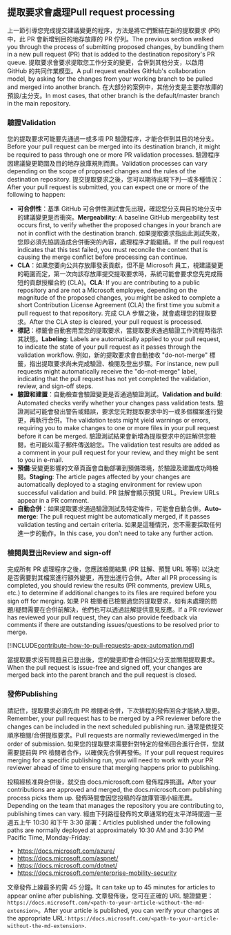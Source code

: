 ## <a name="pull-request-processing"></a><span data-ttu-id="4513b-101">提取要求會處理</span><span class="sxs-lookup"><span data-stu-id="4513b-101">Pull request processing</span></span>

<span data-ttu-id="4513b-102">上一節引導您完成提交建議變更的程序，方法是將它們繫結在新的提取要求 (PR) 中，此 PR 會新增到目的地存放庫的 PR 佇列。</span><span class="sxs-lookup"><span data-stu-id="4513b-102">The previous section walked you through the process of submitting proposed changes, by bundling them in a new pull request (PR) that is added to the destination repository's PR queue.</span></span> <span data-ttu-id="4513b-103">提取要求會要求提取您工作分支的變更，合併到其他分支，以啟用 GitHub 的共同作業模型。</span><span class="sxs-lookup"><span data-stu-id="4513b-103">A pull request enables GitHub's collaboration model, by asking for the changes from your working branch to be pulled and merged into another branch.</span></span> <span data-ttu-id="4513b-104">在大部分的案例中，其他分支是主要存放庫的預設/主分支。</span><span class="sxs-lookup"><span data-stu-id="4513b-104">In most cases, that other branch is the default/master branch in the main repository.</span></span>

### <a name="validation"></a><span data-ttu-id="4513b-105">驗證</span><span class="sxs-lookup"><span data-stu-id="4513b-105">Validation</span></span>

<span data-ttu-id="4513b-106">您的提取要求可能要先通過一或多項 PR 驗證程序，才能合併到其目的地分支。</span><span class="sxs-lookup"><span data-stu-id="4513b-106">Before your pull request can be merged into its destination branch, it might be required to pass through one or more PR validation processes.</span></span> <span data-ttu-id="4513b-107">驗證程序因建議變更範圍及目的地存放庫規則而異。</span><span class="sxs-lookup"><span data-stu-id="4513b-107">Validation processes can vary depending on the scope of proposed changes and the rules of the destination repository.</span></span> <span data-ttu-id="4513b-108">提交提取要求之後，您可以期待出現下列一或多種情況：</span><span class="sxs-lookup"><span data-stu-id="4513b-108">After your pull request is submitted, you can expect one or more of the following to happen:</span></span>

- <span data-ttu-id="4513b-109">**可合併性**：基準 GitHub 可合併性測試會先出現，確認您分支與目的地分支中的建議變更是否衝突。</span><span class="sxs-lookup"><span data-stu-id="4513b-109">**Mergeability**: A baseline GitHub mergeability test occurs first, to verify whether the proposed changes in your branch are not in conflict with the destination branch.</span></span> <span data-ttu-id="4513b-110">如果提取要求指出此測試失敗，您即必須先協調造成合併衝突的內容，處理程序才能繼續。</span><span class="sxs-lookup"><span data-stu-id="4513b-110">If the pull request indicates that this test failed, you must reconcile the content that is causing the merge conflict before processing can continue.</span></span>
- <span data-ttu-id="4513b-111">**CLA**：如果您要向公共存放庫發表貢獻，但不是 Microsoft 員工，視建議變更的範圍而定，第一次向該存放庫提交提取要求時，系統可能會要求您先完成簡短的貢獻授權合約 (CLA)。</span><span class="sxs-lookup"><span data-stu-id="4513b-111">**CLA**: If you are contributing to a public repository and are not a Microsoft employee, depending on the magnitude of the proposed changes, you might be asked to complete a short Contribution License Agreement (CLA) the first time you submit a pull request to that repository.</span></span> <span data-ttu-id="4513b-112">完成 CLA 步驟之後，就會處理您的提取要求。</span><span class="sxs-lookup"><span data-stu-id="4513b-112">After the CLA step is cleared, your pull request is processed.</span></span>
- <span data-ttu-id="4513b-113">**標記**：標籤會自動套用至您的提取要求，當提取要求通過驗證工作流程時指示其狀態。</span><span class="sxs-lookup"><span data-stu-id="4513b-113">**Labeling**: Labels are automatically applied to your pull request, to indicate the state of your pull request as it passes through the validation workflow.</span></span> <span data-ttu-id="4513b-114">例如，新的提取要求會自動接收 "do-not-merge" 標籤，指出提取要求尚未完成驗證、檢閱及登出步驟。</span><span class="sxs-lookup"><span data-stu-id="4513b-114">For instance, new pull requests might automatically receive the "do-not-merge" label, indicating that the pull request has not yet completed the validation, review, and sign-off steps.</span></span>
- <span data-ttu-id="4513b-115">**驗證和建置**：自動檢查會驗證變更是否通過驗證測試。</span><span class="sxs-lookup"><span data-stu-id="4513b-115">**Validation and build**: Automated checks verify whether your changes pass validation tests.</span></span> <span data-ttu-id="4513b-116">驗證測試可能會發出警告或錯誤，要求您先對提取要求中的一或多個檔案進行變更，再執行合併。</span><span class="sxs-lookup"><span data-stu-id="4513b-116">The validation tests might yield warnings or errors, requiring you to make changes to one or more files in your pull request before it can be merged.</span></span> <span data-ttu-id="4513b-117">驗證測試結果會新增為提取要求中的註解供您檢閱，也可能以電子郵件傳送給您。</span><span class="sxs-lookup"><span data-stu-id="4513b-117">The validation test results are added as a comment in your pull request for your review, and they might be sent to you in e-mail.</span></span>
- <span data-ttu-id="4513b-118">**預備**:受變更影響的文章頁面會自動部署到預備環境，於驗證及建置成功時檢閱。</span><span class="sxs-lookup"><span data-stu-id="4513b-118">**Staging**: The article pages affected by your changes are automatically deployed to a staging environment for review upon successful validation and build.</span></span> <span data-ttu-id="4513b-119">PR 註解會顯示預覽 URL。</span><span class="sxs-lookup"><span data-stu-id="4513b-119">Preview URLs appear in a PR comment.</span></span>
- <span data-ttu-id="4513b-120">**自動合併**：如果提取要求通過驗證測試及特定條件，可能會自動合併。</span><span class="sxs-lookup"><span data-stu-id="4513b-120">**Auto-merge**: The pull request might be automatically merged, if it passes validation testing and certain criteria.</span></span> <span data-ttu-id="4513b-121">如果是這種情況，您不需要採取任何進一步的動作。</span><span class="sxs-lookup"><span data-stu-id="4513b-121">In this case, you don't need to take any further action.</span></span>

### <a name="review-and-sign-off"></a><span data-ttu-id="4513b-122">檢閱與登出</span><span class="sxs-lookup"><span data-stu-id="4513b-122">Review and sign-off</span></span>

<span data-ttu-id="4513b-123">完成所有 PR 處理程序之後，您應該檢閱結果 (PR 註解、預覽 URL 等等) 以決定是否需要對其檔案進行額外變更，再登出進行合併。</span><span class="sxs-lookup"><span data-stu-id="4513b-123">After all PR processing is completed, you should review the results (PR comments, preview URLs, etc.) to determine if additional changes to its files are required before you sign off for merging.</span></span> <span data-ttu-id="4513b-124">如果 PR 檢閱者已檢閱過您的提取要求，如有未處理的問題/疑問需要在合併前解決，他們也可以透過註解提供意見反應。</span><span class="sxs-lookup"><span data-stu-id="4513b-124">If a PR reviewer has reviewed your pull request, they can also provide feedback via comments if there are outstanding issues/questions to be resolved prior to merge.</span></span>

[!INCLUDE[contribute-how-to-pull-requests-apex-automation.md](contribute-how-to-pull-requests-apex-automation.md)]

<span data-ttu-id="4513b-125">當提取要求沒有問題且已登出後，您的變更即會合併回父分支並關閉提取要求。</span><span class="sxs-lookup"><span data-stu-id="4513b-125">When the pull request is issue-free and signed off, your changes are merged back into the parent branch and the pull request is closed.</span></span>

### <a name="publishing"></a><span data-ttu-id="4513b-126">發佈</span><span class="sxs-lookup"><span data-stu-id="4513b-126">Publishing</span></span>

<span data-ttu-id="4513b-127">請記住，提取要求必須先由 PR 檢閱者合併，下次排程的發佈回合才能納入變更。</span><span class="sxs-lookup"><span data-stu-id="4513b-127">Remember, your pull request has to be merged by a PR reviewer before the changes can be included in the next scheduled publishing run.</span></span> <span data-ttu-id="4513b-128">通常是依提交順序檢閱/合併提取要求。</span><span class="sxs-lookup"><span data-stu-id="4513b-128">Pull requests are normally reviewed/merged in the order of submission.</span></span> <span data-ttu-id="4513b-129">如果您的提取要求需要針對特定的發佈回合進行合併，您就需要提前與 PR 檢閱者合作，以確保先合併再發佈。</span><span class="sxs-lookup"><span data-stu-id="4513b-129">If your pull request requires merging for a specific publishing run, you will need to work with your PR reviewer ahead of time to ensure that merging happens prior to publishing.</span></span>

<span data-ttu-id="4513b-130">投稿經核准與合併後，就交由 docs.microsoft.com 發佈程序挑選。</span><span class="sxs-lookup"><span data-stu-id="4513b-130">After your contributions are approved and merged, the docs.microsoft.com publishing process picks them up.</span></span> <span data-ttu-id="4513b-131">發佈時間會因您投稿的存放庫管理小組而異。</span><span class="sxs-lookup"><span data-stu-id="4513b-131">Depending on the team that manages the repository you are contributing to, publishing times can vary.</span></span> <span data-ttu-id="4513b-132">經由下列路徑發佈的文章通常約在太平洋時間週一至週五上午 10:30 和下午 3:30 部署：</span><span class="sxs-lookup"><span data-stu-id="4513b-132">Articles published under the following paths are normally deployed at approximately 10:30 AM and 3:30 PM Pacific Time, Monday-Friday:</span></span>

- https://docs.microsoft.com/azure/
- https://docs.microsoft.com/aspnet/
- https://docs.microsoft.com/dotnet/
- https://docs.microsoft.com/enterprise-mobility-security

<span data-ttu-id="4513b-133">文章發佈上線最多約需 45 分鐘。</span><span class="sxs-lookup"><span data-stu-id="4513b-133">It can take up to 45 minutes for articles to appear online after publishing.</span></span> <span data-ttu-id="4513b-134">文章發佈後，您可在正確的 URL 驗證變更：`https://docs.microsoft.com/<path-to-your-article-without-the-md-extension>`。</span><span class="sxs-lookup"><span data-stu-id="4513b-134">After your article is published, you can verify your changes at the appropriate URL: `https://docs.microsoft.com/<path-to-your-article-without-the-md-extension>`.</span></span>
